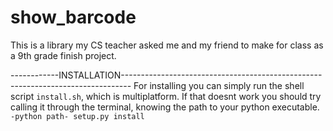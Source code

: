 # show_barcode
This is a library my CS teacher asked me and my friend to make for class as a 
9th grade finish project.


------------INSTALLATION--------------------------------------------------------------------------------
For installing you can simply run the shell script `install.sh`, 
which is multiplatform.
If that doesnt work you should try calling it through the terminal, 
knowing the path to your python executable. 
`-python path- setup.py install`
